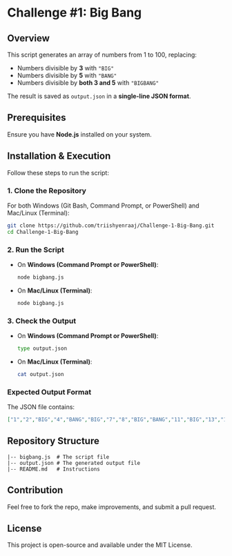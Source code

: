 # Challenge #1: Big Bang

## Overview
This script generates an array of numbers from 1 to 100, replacing:
- Numbers divisible by **3** with `"BIG"`
- Numbers divisible by **5** with `"BANG"`
- Numbers divisible by **both 3 and 5** with `"BIGBANG"`

The result is saved as `output.json` in a **single-line JSON format**.

## Prerequisites
Ensure you have **Node.js** installed on your system.

## Installation & Execution
Follow these steps to run the script:

### 1. Clone the Repository
For both Windows (Git Bash, Command Prompt, or PowerShell) and Mac/Linux (Terminal):
```sh
git clone https://github.com/triishyenraaj/Challenge-1-Big-Bang.git
cd Challenge-1-Big-Bang
```

### 2. Run the Script
- On **Windows (Command Prompt or PowerShell)**:
  ```sh
  node bigbang.js
  ```

- On **Mac/Linux (Terminal)**:
  ```sh
  node bigbang.js
  ```

### 3. Check the Output
- On **Windows (Command Prompt or PowerShell)**:
  ```sh
  type output.json
  ```
- On **Mac/Linux (Terminal)**:
  ```sh
  cat output.json
  ```

### Expected Output Format
The JSON file contains:
```json
["1","2","BIG","4","BANG","BIG","7","8","BIG","BANG","11","BIG","13","14","BIGBANG",...,"100"]
```

## Repository Structure
```
|-- bigbang.js  # The script file
|-- output.json # The generated output file
|-- README.md   # Instructions
```

## Contribution
Feel free to fork the repo, make improvements, and submit a pull request.

## License
This project is open-source and available under the MIT License.

